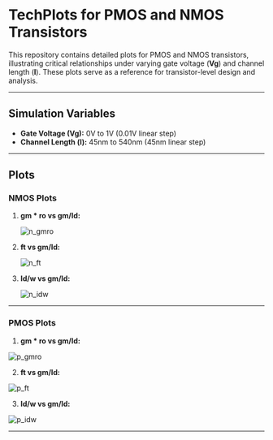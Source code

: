 # **TechPlots for PMOS and NMOS Transistors**

This repository contains detailed plots for PMOS and NMOS transistors, illustrating critical relationships under varying gate voltage (**Vg**) and channel length (**l**). These plots serve as a reference for transistor-level design and analysis.

---

## **Simulation Variables**

- **Gate Voltage (Vg):** 0V to 1V (0.01V linear step)  
- **Channel Length (l):** 45nm to 540nm (45nm linear step)  

---

## **Plots**

### **NMOS Plots**

1. **gm * ro vs gm/Id:** 
 
   ![n_gmro](https://github.com/user-attachments/assets/423c5b25-a60a-4cc6-8b93-fdc884708c2b)



2. **ft vs gm/Id:**  

   ![n_ft](https://github.com/user-attachments/assets/828b7f8c-3fb5-4ddb-a03e-7b07a6c6dc2f)



3. **Id/w vs gm/Id:**  

   ![n_idw](https://github.com/user-attachments/assets/429bb916-59e5-4bdf-96b4-976c5cec9725)


---


### **PMOS Plots**

1. **gm * ro vs gm/Id:**  

  ![p_gmro](https://github.com/user-attachments/assets/dabe9cf4-39cb-4149-8d42-e01eb3460c0a)


  
2. **ft vs gm/Id:** 
 
  ![p_ft](https://github.com/user-attachments/assets/a616c5f5-5c1e-468d-a8f1-9a5bb463dfe8)



3. **Id/w vs gm/Id:**  

  ![p_idw](https://github.com/user-attachments/assets/3278db93-adb9-4d25-b757-e0eb6f8fad2d)

     


---








